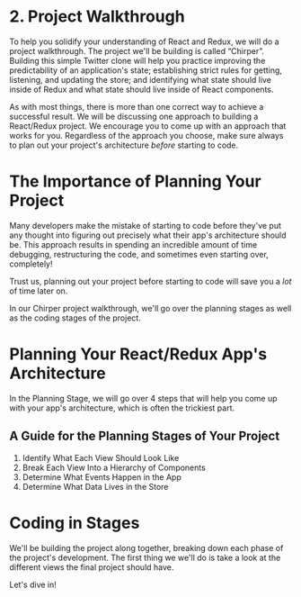 # 2. Project Walkthrough

To help you solidify your understanding of React and Redux, we will  do a project walkthrough. The project we'll be building is called  “Chirper”. Building this simple Twitter clone will help you practice  improving the predictability of an application's state; establishing  strict rules for getting, listening, and updating the store; and  identifying what state should live inside of Redux and what state should live inside of React components. 

As with most things, there is more than one correct way to achieve a  successful result. We will be discussing one approach to building a  React/Redux project. We encourage you to come up with an approach that  works for you. Regardless of the approach you choose, make sure always  to plan out your project's architecture *before* starting to code. 



# The Importance of Planning Your Project

Many developers make the mistake of starting to code before they've  put any thought into figuring out precisely what their app's  architecture should be. This approach results in spending an incredible  amount of time debugging, restructuring the code, and sometimes even  starting over, completely!

Trust us, planning out your project before starting to code will save you a *lot* of time later on.

In our Chirper project walkthrough, we'll go over the planning stages as well as the coding stages of the project. 



# Planning Your React/Redux App's Architecture

In the Planning Stage, we will go over 4 steps that will help you  come up with your app's architecture, which is often the trickiest part. 

## A Guide for the Planning Stages of Your Project

1. Identify What Each View Should Look Like
2. Break Each View Into a Hierarchy of Components
3. Determine What Events Happen in the App
4. Determine What Data Lives in the Store



# Coding in Stages

We'll be building the project along together, breaking down each  phase of the project's development. The first thing we we'll do is take a look at the different views the final project should have.

Let's dive in!